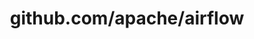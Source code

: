 ---
layout: post
title: github.com/apache/airflow
categories: link
tags: [انگلیسی, برنامه‌نویسی]
---